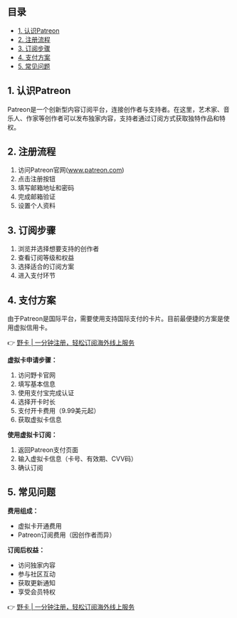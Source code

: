 ## 目录

- [1. 认识Patreon](#1-认识patreon)
- [2. 注册流程](#2-注册流程)
- [3. 订阅步骤](#3-订阅步骤)
- [4. 支付方案](#4-支付方案)
- [5. 常见问题](#5-常见问题)

## 1. 认识Patreon

Patreon是一个创新型内容订阅平台，连接创作者与支持者。在这里，艺术家、音乐人、作家等创作者可以发布独家内容，支持者通过订阅方式获取独特作品和特权。

## 2. 注册流程

1. 访问Patreon官网(www.patreon.com)
2. 点击注册按钮
3. 填写邮箱地址和密码
4. 完成邮箱验证
5. 设置个人资料

## 3. 订阅步骤

1. 浏览并选择想要支持的创作者
2. 查看订阅等级和权益
3. 选择适合的订阅方案
4. 进入支付环节

## 4. 支付方案

由于Patreon是国际平台，需要使用支持国际支付的卡片。目前最便捷的方案是使用虚拟信用卡。

👉 [野卡 | 一分钟注册，轻松订阅海外线上服务](https://bit.ly/bewildcard)

**虚拟卡申请步骤：**

1. 访问野卡官网
2. 填写基本信息
3. 使用支付宝完成认证
4. 选择开卡时长
5. 支付开卡费用（9.99美元起）
6. 获取虚拟卡信息

**使用虚拟卡订阅：**

1. 返回Patreon支付页面
2. 输入虚拟卡信息（卡号、有效期、CVV码）
3. 确认订阅

## 5. 常见问题

**费用组成：**
- 虚拟卡开通费用
- Patreon订阅费用（因创作者而异）

**订阅后权益：**
- 访问独家内容
- 参与社区互动
- 获取更新通知
- 享受会员特权

👉 [野卡 | 一分钟注册，轻松订阅海外线上服务](https://bit.ly/bewildcard)